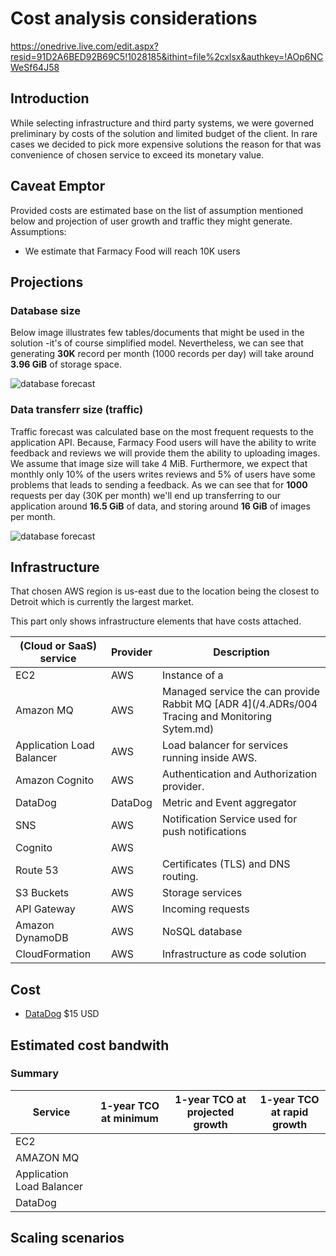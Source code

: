 # Cost analysis considerations

https://onedrive.live.com/edit.aspx?resid=91D2A6BED92B69C5!1028185&ithint=file%2cxlsx&authkey=!AOp6NCWeSf64J58

## Introduction
While selecting infrastructure and third party systems, we were governed preliminary by costs of the solution and limited budget of the client. In rare cases we decided to pick more expensive solutions the reason for that was convenience of chosen service to exceed its monetary value.

## Caveat Emptor
Provided costs are estimated base on the list of assumption mentioned below and projection of user growth and traffic they might generate.
Assumptions:
- We estimate that Farmacy Food will reach 10K users

## Projections
### Database size
Below image illustrates few tables/documents that might be used in the solution -it's of course simplified model. Nevertheless, we can see that generating **30K** record per month (1000 records per day) will take around **3.96 GiB** of storage space.

![database forecast](https://github.com/ldynia/archcolider/blob/master/3.ViewsAndPerspectives/docs/database_forecast.png)

### Data transferr size (traffic)
Traffic forecast was calculated base on the most frequent requests to the application API. Because, Farmacy Food users will have the ability to write feedback and reviews we will provide them the ability to uploading images. We assume that image size will take 4 MiB. Furthermore, we expect that monthly only 10% of the users writes reviews and 5% of users have some problems that leads to sending a feedback. As we can see that for **1000** requests per day (30K per month) we'll end up transferring to our application around **16.5 GiB** of data, and storing around **16 GiB** of images per month.  

![database forecast](https://github.com/ldynia/archcolider/blob/master/3.ViewsAndPerspectives/docs/traffic_forecst.png)

## Infrastructure

That chosen AWS region is us-east due to the location being the closest to Detroit which is currently the largest market.

This part only shows infrastructure elements that have costs attached.

| (Cloud or SaaS) service | Provider  |Description |
| ------------- | --------  |------------- |
| EC2           | AWS       |Instance of a   |
| Amazon MQ     | AWS       | Managed service the can provide Rabbit MQ [ADR 4](/4.ADRs/004 Tracing and Monitoring Sytem.md)  |
| Application Load Balancer | AWS  | Load balancer for services running inside AWS. |
| Amazon Cognito | AWS  | Authentication and Authorization provider. |
| DataDog | DataDog | Metric and Event aggregator |
| SNS     | AWS | Notification Service used for push notifications |
| Cognito | AWS |  |
| Route 53 | AWS | Certificates (TLS) and DNS routing. |
| S3 Buckets| AWS | Storage services |
| API Gateway | AWS | Incoming requests |
| Amazon DynamoDB| AWS | NoSQL database |
| CloudFormation| AWS | Infrastructure as code solution |


## Cost

* [DataDog](https://www.datadoghq.com/pricing/) $15 USD

## Estimated cost bandwith

### Summary

|Service| 1-year TCO at minimum | 1-year TCO at projected growth | 1-year TCO at rapid growth |
| ----- | --------------------- | ------------------------------ | -------------------------- |
| EC2   | | | |
| AMAZON MQ | | | |
| Application Load Balancer | | | |
|DataDog| | | |

## Scaling scenarios


